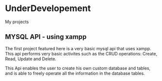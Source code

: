 # UnderDevelopement
My projects 

MYSQL API - using xampp
-----------------------
The first project featured here is a very basic mysql api that uses xampp. This api performs very basic activites such as the CRUD operations:
Create, Read, Update and Delete.

This Api enables the user to create his own custom database and tables, and is able to freely operate all the information in the database tables.

